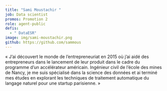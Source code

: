 ```yaml
---
title: "Sami Moustachir "
job: Data scientist
promos: Promotion 2
role: agent-public
defis:
  - " DataESR"
image: img/sami-moustachir.png
github: https://github.com/sammous
---
```

« J’ai découvert le monde de l’entrepreneuriat en 2015 où j’ai aidé des entrepreneurs dans le lancement de leur produit dans le cadre du programme d’un accélérateur américain. Ingénieur civil de l’école des mines de Nancy, je me suis spécialisé dans la science des données et ai terminé mes études en explorant les techniques de traitement automatique du langage naturel pour une startup parisienne. »